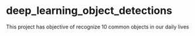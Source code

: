 # deep_learning_object_detections
This project has objective of recognize 10 common objects in our daily lives
